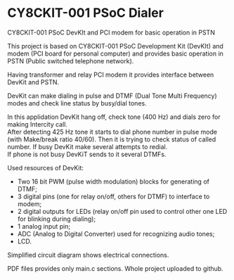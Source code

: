 
CY8CKIT-001 PSoC Dialer
==========

CY8CKIT-001 PSoC DevKIt and PCI modem for basic operation in PSTN 


This project is based on CY8CKIT-001 PSoC Development Kit (DevKIt) and modem (PCI board for personal computer) and provides basic operation in PSTN (Public switched telephone network).

Having transformer and relay PCI modem it provides interface between DevKit and PSTN.

DevKit can make dialing in pulse and DTMF (Dual Tone Multi Frequency) modes and check line status by busy/dial tones.
  
In this applidation DevKit hang off, check tone (400 Hz) and dials zero for making Intercity call.  
After detecting 425 Hz tone it starts to dial phone number in pulse mode (with Make/break ratio 40/60).
Then it is trying to check status of called number. If busy DevKit make several attempts to redial.  
If phone is not busy DevKiT sends to it several DTMFs.

Used resources of DevKit:
- Two 16 bit PWM  (pulse width modulation) blocks for generating of DTMF;
- 3 digital pins (one for relay on/off, others for DTMF) to interface to modem;
- 2 digital outputs for LEDs (relay on/off pin used to control other one LED for blinking during dialing);
- 1 analog input pin; 
- ADC (Analog to Digital Converter) used for recognizing audio tones;
- LCD.

Simplified circuit diagram shows electrical connections.
 
PDF files provides only main.c sections. 
Whole project uploaded to github.